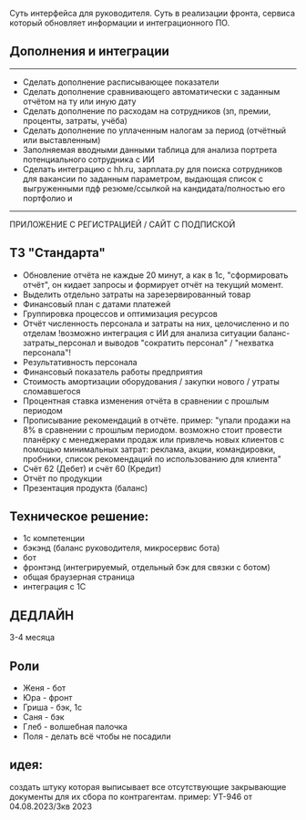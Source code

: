 Суть интерфейса для руководителя. Суть в реализации фронта, сервиса который обновляет информации и интеграционного ПО. 

## Дополнения и интеграции
________________________________________________________________
- Сделать дополнение расписывающее показатели
- Сделать дополнение сравнивающего автоматически с заданным отчётом на ту или иную дату
- Сделать дополнение по расходам на сотрудников (зп, премии, проценты, затраты, учёба)
- Сделать дополнение по уплаченным налогам за период (отчётный или выставленным)
- Заполняемая вводными данными таблица для анализа портрета потенциального сотрудника с ИИ
- Сделать интеграцию с hh.ru, зарплата.ру для поиска сотрудников для вакансии по заданным параметром, выдающая список с выгруженными пдф резюме/ссылкой на кандидата/полностью его портфолио и 
________________________________________________________________
ПРИЛОЖЕНИЕ С РЕГИСТРАЦИЕЙ / САЙТ С ПОДПИСКОЙ

## ТЗ "Стандарта"
- Обновление отчёта не каждые 20 минут, а как в 1с, "сформировать отчёт", он кидает запросы и формирует отчёт на текущий момент.
- Выделить отдельно затраты на зарезервированный товар
- Финансовый план с датами платежей
- Группировка процессов и оптимизация ресурсов
- Отчёт численность персонала и затраты на них, целочисленно и по отделам    !возможно интеграция с ИИ для анализа ситуации баланс-затраты_персонал и выводов "сократить персонал" / "нехватка персонала"!
- Результативность персонала 
- Финансовый показатель работы предприятия
- Стоимость амортизации оборудования / закупки нового / утраты сломавшегося
- Процентная ставка изменения отчёта в сравнении с прошлым периодом
- Прописывание рекомендаций в отчёте. пример: "упали продажи на 8% в сравнении с прошлым периодом. возможно стоит провести планёрку с менеджерами продаж или привлечь новых клиентов с помощью минимальных затрат: реклама, акции, командировки, пробники, список рекомендаций по использованию для клиента"
- Счёт 62 (Дебет) и счёт 60 (Кредит)
- Отчёт по продукции
- Презентация продукта (баланс)

## Техническое решение:
- 1с компетенции
- бэкэнд (баланс руководителя, микросервис бота)
- бот
- фронтэнд (интегрируемый, отдельный бэк для связки с ботом)
- общая браузерная страница
- интеграция с 1С
## ДЕДЛАЙН
3-4 месяца

## Роли
- Женя - бот
- Юра - фронт
- Гриша - бэк, 1с
- Саня - бэк
- Глеб - волшебная палочка
- Поля - делать всё чтобы не посадили
## идея: 
создать штуку которая выписывает все отсутствующие закрывающие документы для их сбора по контрагентам. пример: УТ-946 от 04.08.2023/3кв 2023



